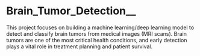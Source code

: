 # Brain_Tumor_Detection__
This project focuses on building a machine learning/deep learning model to detect and classify brain tumors from medical images (MRI scans). Brain tumors are one of the most critical health conditions, and early detection plays a vital role in treatment planning and patient survival.
